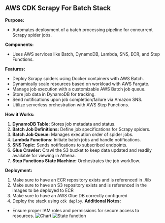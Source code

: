## AWS CDK Scrapy For Batch Stack

**Purpose:**

* Automates deployment of a batch processing pipeline for concurrent Scrapy spider jobs.

**Components:**

* Uses AWS services like Batch, DynamoDB, Lambda, SNS, ECR, and Step Functions. 

**Features:**

* Deploy Scrapy spiders using Docker containers with AWS Batch.
* Dynamically scale resources based on workload with AWS Fargate.
* Manage job execution with a customizable AWS Batch job queue.
* Store job data in DynamoDB for tracking.
* Send notifications upon job completion/failure via Amazon SNS.
* Utilize serverless orchestration with AWS Step Functions.

**How it Works:**

1. **DynamoDB Table:** Stores job metadata and status.
2. **Batch Job Definitions:** Define job specifications for Scrapy spiders.
3. **Batch Job Queue:** Manages execution order of spider jobs.
4. **Lambda Functions:** Initiate batch jobs and handle notifications.
5. **SNS Topic:** Sends notifications to subscribed endpoints.
6. **Glue Crawler:** Crawl the S3 bucket to keep data updated and readily available for viewing in Athena.
7. **Step Functions State Machine:** Orchestrates the job workflow.

**Deployment:**

1. Make sure to have an ECR repository exists and is referenced in ./lib
2. Make sure to have an S3 repository exists and is referenced in the images to be deployed to ECR
3. Make sure to have an AWS Glue DB correctly configured
4. Deploy the stack using `cdk deploy`.
**Additional Notes:**
* Ensure proper IAM roles and permissions for secure access to resources.
![Chart](https://i.imgur.com/3ZKAP7d.png)
![State function](https://i.imgur.com/JNM9uD6.jpeg)

